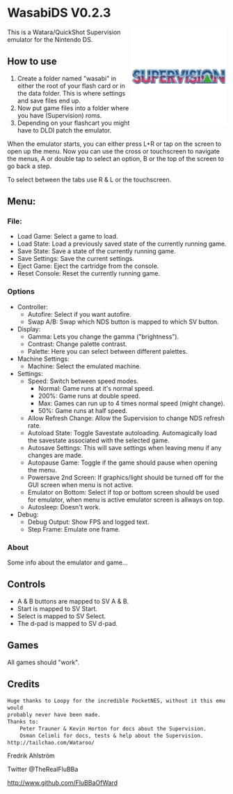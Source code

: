 # WasabiDS V0.2.3

<img align="right" width="220" src="./logo.png" />

This is a Watara/QuickShot Supervision emulator for the Nintendo DS.

## How to use

1. Create a folder named "wasabi" in either the root of your flash card or in the data folder.
This is where settings and save files end up.
2. Now put game files into a folder where you have (Supervision) roms.
3. Depending on your flashcart you might have to DLDI patch the emulator.

When the emulator starts, you can either press L+R or tap on the screen to open
up the menu.
Now you can use the cross or touchscreen to navigate the menus, A or double tap
to select an option, B or the top of the screen to go back a step.

To select between the tabs use R & L or the touchscreen.

## Menu:

### File:
* Load Game: Select a game to load.
* Load State: Load a previously saved state of the currently running game.
* Save State: Save a state of the currently running game.
* Save Settings: Save the current settings.
* Eject Game: Eject the cartridge from the console.
* Reset Console: Reset the currently running game.

### Options

* Controller:
  * Autofire: Select if you want autofire.
  * Swap A/B: Swap which NDS button is mapped to which SV button.
* Display:
  * Gamma: Lets you change the gamma ("brightness").
  * Contrast: Change palette contrast.
  * Palette: Here you can select between different palettes.
* Machine Settings:
  * Machine: Select the emulated machine.
* Settings:
  * Speed: Switch between speed modes.
    * Normal: Game runs at it's normal speed.
    * 200%: Game runs at double speed.
    * Max: Games can run up to 4 times normal speed (might change).
    * 50%: Game runs at half speed.
  * Allow Refresh Change: Allow the Supervision to change NDS refresh rate.
  * Autoload State: Toggle Savestate autoloading. Automagically load the
   savestate associated with the selected game.
  * Autosave Settings: This will save settings when leaving menu if any
   changes are made.
  * Autopause Game: Toggle if the game should pause when opening the menu.
  * Powersave 2nd Screen: If graphics/light should be turned off for the GUI
   screen when menu is not active.
  * Emulator on Bottom: Select if top or bottom screen should be used for
   emulator, when menu is active emulator screen is allways on top.
  * Autosleep: Doesn't work.
* Debug:
  * Debug Output: Show FPS and logged text.
  * Step Frame: Emulate one frame.

### About

Some info about the emulator and game...

## Controls

* A & B buttons are mapped to SV A & B.
* Start is mapped to SV Start.
* Select is mapped to SV Select.
* The d-pad is mapped to SV d-pad.

## Games

All games should "work".

## Credits

```text
Huge thanks to Loopy for the incredible PocketNES, without it this emu would
probably never have been made.
Thanks to:
	Peter Trauner & Kevin Horton for docs about the Supervision.
	Osman Celimli for docs, tests & help about the Supervision. http://tailchao.com/Wataroo/
```

Fredrik Ahlström

Twitter @TheRealFluBBa

http://www.github.com/FluBBaOfWard
